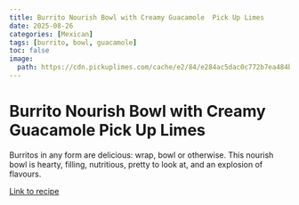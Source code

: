 ```yaml
---
title: Burrito Nourish Bowl with Creamy Guacamole  Pick Up Limes
date: 2025-08-26
categories: [Mexican]
tags: [burrito, bowl, guacamole]
toc: false
image:
  path: https://cdn.pickuplimes.com/cache/e2/84/e284ac5dac0c772b7ea484be54650197.jpg
---
```


  # Burrito Nourish Bowl with Creamy Guacamole  Pick Up Limes

  Burritos in any form are delicious: wrap, bowl or otherwise. This nourish bowl is hearty, filling, nutritious, pretty to look at, and an explosion of flavours.

  [Link to recipe](https://www.pickuplimes.com/recipe/burrito-nourish-bowl-with-creamy-guacamole-223)

  